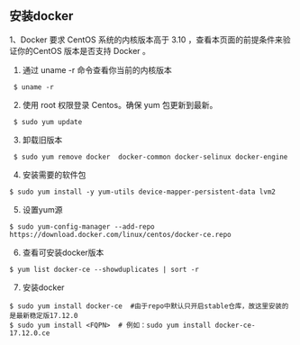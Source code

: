 ## 安装docker
1、Docker 要求 CentOS 系统的内核版本高于 3.10 ，查看本页面的前提条件来验证你的CentOS 版本是否支持 Docker 。

1. 通过 uname -r 命令查看你当前的内核版本
```shell
 $ uname -r
```

2. 使用 root 权限登录 Centos。确保 yum 包更新到最新。
```shell
 $ sudo yum update
```
3. 卸载旧版本
```shell
 $ sudo yum remove docker  docker-common docker-selinux docker-engine
```
4. 安装需要的软件包
```shell
$ sudo yum install -y yum-utils device-mapper-persistent-data lvm2
```
5. 设置yum源
```shell
$ sudo yum-config-manager --add-repo https://download.docker.com/linux/centos/docker-ce.repo
```
6. 查看可安装docker版本
```shell
$ yum list docker-ce --showduplicates | sort -r
```
7. 安装docker
```shell
$ sudo yum install docker-ce  #由于repo中默认只开启stable仓库，故这里安装的是最新稳定版17.12.0
$ sudo yum install <FQPN>  # 例如：sudo yum install docker-ce-17.12.0.ce
```
